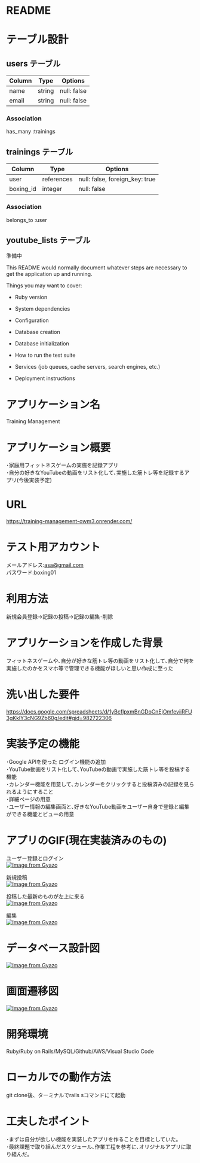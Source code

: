 # README

# テーブル設計

## users テーブル
|Column         |Type       |Options                        |
|---------------|-----------|-------------------------------|
|name           |string     |null: false                    |
|email          |string     |null: false                    |

### Association
has_many :trainings

## trainings テーブル
|Column         |Type       |Options                        |
|---------------|-----------|-------------------------------|
|user           |references |null: false, foreign_key: true |
|boxing_id      |integer    |null: false                    |

### Association
belongs_to :user

## youtube_lists テーブル

準備中

This README would normally document whatever steps are necessary to get the
application up and running.

Things you may want to cover:

* Ruby version

* System dependencies

* Configuration

* Database creation

* Database initialization

* How to run the test suite

* Services (job queues, cache servers, search engines, etc.)

* Deployment instructions

# アプリケーション名
 Training Management

# アプリケーション概要 
･家庭用フィットネスゲームの実施を記録アプリ  
･自分の好きなYouTubeの動画をリスト化して､実施した筋トレ等を記録するアプリ(今後実装予定)


# URL
https://training-management-owm3.onrender.com/

# テスト用アカウント 
メールアドレス:asa@gmail.com  
パスワード:boxing01

# 利用方法 
新規会員登録→記録の投稿→記録の編集･削除

# アプリケーションを作成した背景
フィットネスゲームや､自分が好きな筋トレ等の動画をリスト化して､自分で何を実施したのかをスマホ等で管理できる機能がほしいと思い作成に至った

# 洗い出した要件
 https://docs.google.com/spreadsheets/d/1yBcflpxmBnGDoCnEjOmfeviiRFU3gKklY3cNG9Zb60g/edit#gid=982722306

# 実装予定の機能
･Google APIを使った ログイン機能の追加  
･YouTube動画をリスト化して､YouTubeの動画で実施した筋トレ等を投稿する機能    
･カレンダー機能を用意して､カレンダーをクリックすると投稿済みの記録を見られるようにすること  
･詳細ページの用意  
･ユーザー情報の編集画面と､好きなYouTube動画をユーザー自身で登録と編集ができる機能とビューの用意

# アプリのGIF(現在実装済みのもの) 
ユーザー登録とログイン  
[![Image from Gyazo](https://i.gyazo.com/0c3d25790e478e39389d8d05238a6040.gif)](https://gyazo.com/0c3d25790e478e39389d8d05238a6040)

新規投稿  
[![Image from Gyazo](https://i.gyazo.com/b2b8034b462f46f89f288116553096f5.gif)](https://gyazo.com/b2b8034b462f46f89f288116553096f5)

投稿した最新のものが左上に来る  
[![Image from Gyazo](https://i.gyazo.com/07ca698f8ca19ffb90603b2db89ea2ff.gif)](https://gyazo.com/07ca698f8ca19ffb90603b2db89ea2ff)

編集  
[![Image from Gyazo](https://i.gyazo.com/14fab9ecadcc1f01ef1d26b07b892bf1.gif)](https://gyazo.com/14fab9ecadcc1f01ef1d26b07b892bf1)
 

# データベース設計図
[![Image from Gyazo](https://i.gyazo.com/296287b35df8187af791e571addb6268.png)](https://gyazo.com/296287b35df8187af791e571addb6268)

# 画面遷移図
[![Image from Gyazo](https://i.gyazo.com/c9efad318bcebc1eb0815f0a88b448a2.png)](https://gyazo.com/c9efad318bcebc1eb0815f0a88b448a2)

# 開発環境
 Ruby/Ruby on Rails/MySQL/Github/AWS/Visual Studio Code

# ローカルでの動作方法
 git clone後、ターミナルでrails sコマンドにて起動

# 工夫したポイント 
･まずは自分が欲しい機能を実装したアプリを作ることを目標としていた｡  
･最終課題で取り組んだスケジュール､作業工程を参考に､オリジナルアプリに取り組んだ｡
